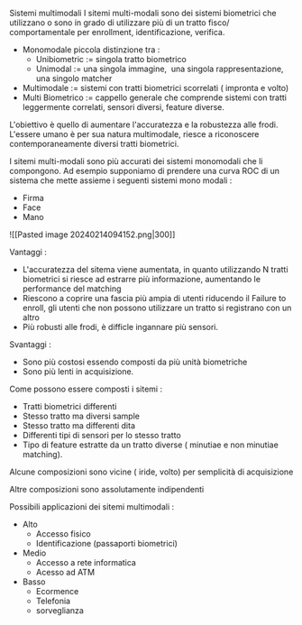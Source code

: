 Sistemi multimodali
I sitemi multi-modali sono dei sistemi biometrici che utilizzano o sono in grado di utilizzare più di un tratto fisco/ comportamentale per enrollment, identificazione, verifica.
- Monomodale piccola distinzione tra :
	- Unibiometric := singola tratto biometrico
	- Unimodal := una singola immagine,  una singola rappresentazione, una singolo matcher
- Multimodale := sistemi con tratti biometrici scorrelati ( impronta e volto)
- Multi Biometrico := cappello generale che comprende sistemi con tratti leggermente correlati, sensori diversi, feature diverse.

L'obiettivo è quello di aumentare l'accuratezza e la robustezza alle frodi.
L'essere umano è per sua natura multimodale, riesce a riconoscere contemporaneamente diversi tratti biometrici.

I sitemi multi-modali sono più accurati dei sistemi monomodali che li compongono.
Ad esempio supponiamo di prendere una curva ROC di un sistema che mette assieme i seguenti sistemi mono modali :
- Firma
- Face
- Mano

![[Pasted image 20240214094152.png|300]]

Vantaggi :
- L'accuratezza del sitema viene aumentata, in quanto utilizzando N tratti biometrici si riesce ad estrarre più informazione, aumentando le performance del matching
- Riescono a coprire una fascia più ampia di utenti riducendo il Failure to enroll, gli utenti che non possono utilizzare un tratto si registrano con un altro
- Più robusti alle frodi, è difficle ingannare più sensori.

Svantaggi :
- Sono più costosi essendo composti da più unità biometriche
- Sono più lenti in acquisizione.

Come possono essere composti i sitemi :
- Tratti biometrici differenti
- Stesso tratto ma diversi sample
- Stesso tratto ma differenti dita
- Differenti tipi di sensori per lo stesso tratto
- Tipo di feature estratte da un tratto diverse ( minutiae e non minutiae matching).

Alcune composizioni sono vicine ( iride, volto) per semplicità di acquisizione

Altre composizioni sono assolutamente indipendenti

Possibili applicazioni dei sitemi multimodali :
- Alto
	- Accesso fisico
	- Identificazione (passaporti biometrici)
- Medio
	- Accesso a rete informatica
	- Acesso ad ATM
- Basso
	- Ecormence
	- Telefonia
	- sorveglianza